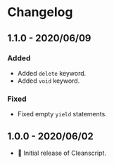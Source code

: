 # Changelog

## 1.1.0 - 2020/06/09

### Added

- Added `delete` keyword.
- Added `void` keyword.

### Fixed

- Fixed empty `yield` statements.

## 1.0.0 - 2020/06/02

- 🎉 Initial release of Cleanscript.
